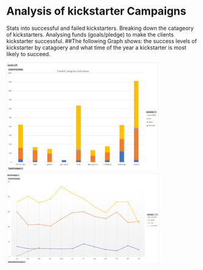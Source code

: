 # Analysis of kickstarter Campaigns 
Stats into successful and failed kickstarters. Breaking down the catageory of kickstarters. 
Analysing funds (goals/pledge) to make the clients kickstarter successful. 
##The following Graph shows:
the success levels of kickstarter by catagoery and what time of the year a kickstarter is most likely to succeed.  

<img src="images/parent_Cat_outcomes.png" width="400">
<img src="images/Parent_cat_stats_line_chart.png" width="400">
